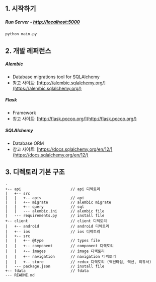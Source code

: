 &nbsp;

## 1. 시작하기

##### Run Server - [http://localhost:5000](http://localhost:5000)
```
python main.py
```



## 2. 개발 레퍼런스

##### Alembic
- Database migrations tool for SQLAlchemy
- 참고 사이트: [https://alembic.sqlalchemy.org/](https://alembic.sqlalchemy.org/)

##### Flask
- Framework
- 참고 사이트: [http://flask.pocoo.org/](http://flask.pocoo.org/)

##### SQLAlchemy
- Database ORM
- 참고 사이트: [https://docs.sqlalchemy.org/en/12/](https://docs.sqlalchemy.org/en/12/)


## 3. 디렉토리 기본 구조

```
.
+-- api                      // api 디렉토리
|   +-- src                  
|   |   +-- apis             // api 
|   |   +-- migrate          // alembic migrate
|   |   +-- query            // sql 
|   |   --- alembic.ini      // alembic file
|   --- requirements.py      // install file
+-- client                   // client 디렉토리
|   +-- android              // android 디렉토리
|   +-- ios                  // ios 디렉토리
|   +-- src                  
|   |   +-- @type            // types file 
|   |   +-- component        // component 디렉토리  
|   |   +-- images           // image 디렉토리 
|   |   +-- navigation       // navigation 디렉토리
|   |   +-- store            // redux 디렉토리 (액션타입, 액션, 리듀서) 
|   --- package.json         // install file
+-- fdata                    // fdata
--- README.md
```

